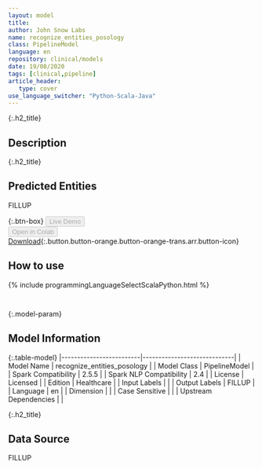 ```yaml
---
layout: model
title: 
author: John Snow Labs
name: recognize_entities_posology
class: PipelineModel
language: en
repository: clinical/models
date: 19/08/2020
tags: [clinical,pipeline]
article_header:
   type: cover
use_language_switcher: "Python-Scala-Java"
---
```


{:.h2_title}
## Description 


 {:.h2_title}
## Predicted Entities
FILLUP 

{:.btn-box}
<button class="button button-orange" disabled>Live Demo</button><br/><button class="button button-orange" disabled>Open in Colab</button><br/>[Download](https://s3.amazonaws.com/auxdata.johnsnowlabs.com/clinical/models/recognize_entities_posology_en_2.5.5_2.4_1597846280279.zip){:.button.button-orange.button-orange-trans.arr.button-icon}<br/>

## How to use 
<div class="tabs-box" markdown="1">

{% include programmingLanguageSelectScalaPython.html %}

```python

```

```scala

```
</div>



{:.model-param}
## Model Information
{:.table-model}
|-------------------------|-----------------------------|
| Model Name              | recognize_entities_posology |
| Model Class             | PipelineModel               |
| Spark Compatibility     | 2.5.5                       |
| Spark NLP Compatibility | 2.4                         |
| License                 | Licensed                    |
| Edition                 | Healthcare                  |
| Input Labels            |                             |
| Output Labels           | FILLUP                      |
| Language                | en                          |
| Dimension               |                             |
| Case Sensitive          |                             |
| Upstream Dependencies   |                             |




{:.h2_title}
## Data Source
FILLUP

